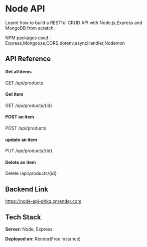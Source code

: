 
# Node API

Learnt how to build a RESTful CRUD API with Node.js,Express and MongoDB from scratch.

NPM packages used : Express,Mongoose,CORS,dotenv,asyncHandler,Nodemon



## API Reference

#### Get all items

  GET /api/products

#### Get item

  GET /api/products/{id}

#### POST an item

  POST /api/products

#### update an item

  PUT /api/products/{id}

#### Delete an item

  Delete /api/products/{id}






## Backend Link

https://node-api-phkq.onrender.com


## Tech Stack

**Server:** Node, Express

**Deployed on:** Render(Free instance)



